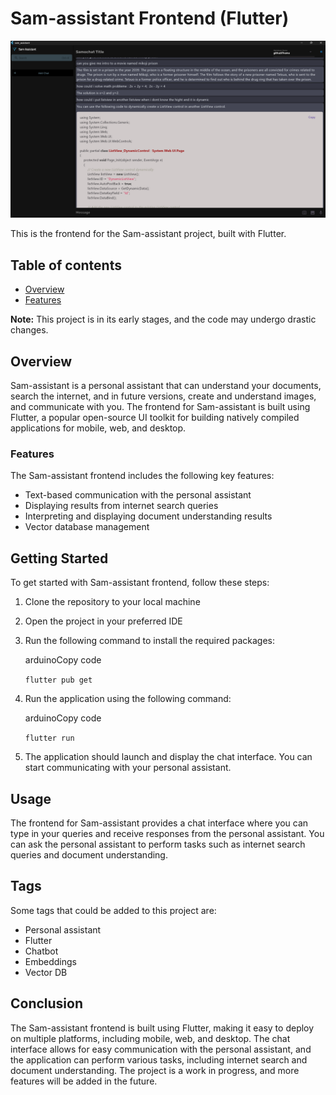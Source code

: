 # Sam-assistant Frontend (Flutter)

![screenshot](./assets/screenshots/Screenshot.png)


This is the frontend for the Sam-assistant project, built with Flutter.

## Table of contents

-   [Overview](##Overview)
-   [Features](###Features)

**Note:** This project is in its early stages, and the code may undergo drastic changes.

## Overview

Sam-assistant is a personal assistant that can understand your documents, search the internet, and in future versions, create and understand images, and communicate with you. The frontend for Sam-assistant is built using Flutter, a popular open-source UI toolkit for building natively compiled applications for mobile, web, and desktop.

### Features

The Sam-assistant frontend includes the following key features:

-   Text-based communication with the personal assistant
-   Displaying results from internet search queries
-   Interpreting and displaying document understanding results
-   Vector database management

## Getting Started

To get started with Sam-assistant frontend, follow these steps:

1.  Clone the repository to your local machine
    
2.  Open the project in your preferred IDE
    
3.  Run the following command to install the required packages:
    
    arduinoCopy code
    
    `flutter pub get`
    
4.  Run the application using the following command:
    
    arduinoCopy code
    
    `flutter run`
    
5.  The application should launch and display the chat interface. You can start communicating with your personal assistant.
    

## Usage

The frontend for Sam-assistant provides a chat interface where you can type in your queries and receive responses from the personal assistant. You can ask the personal assistant to perform tasks such as internet search queries and document understanding.

## Tags

Some tags that could be added to this project are:

-   Personal assistant
-   Flutter
-   Chatbot
-   Embeddings
-   Vector DB

## Conclusion

The Sam-assistant frontend is built using Flutter, making it easy to deploy on multiple platforms, including mobile, web, and desktop. The chat interface allows for easy communication with the personal assistant, and the application can perform various tasks, including internet search and document understanding. The project is a work in progress, and more features will be added in the future.